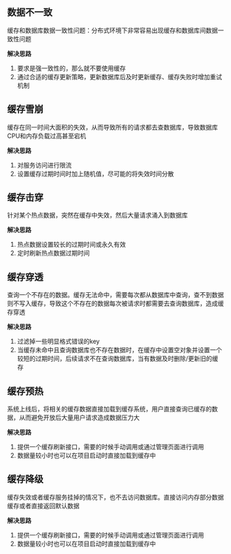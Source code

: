 ## 数据不一致

缓存和数据库数据一致性问题：分布式环境下非常容易出现缓存和数据库间数据一致性问题

**解决思路**

1. 要求是强一致性的，那么就不要使用缓存
2. 通过合适的缓存更新策略，更新数据库后及时更新缓存、缓存失败时增加重试机制

## 缓存雪崩

缓存在同一时间大面积的失效，从而导致所有的请求都去查数据库，导致数据库CPU和内存负载过高甚至宕机

**解决思路**

1. 对服务访问进行限流
2. 设置缓存过期时间时加上随机值，尽可能的将失效时间分散

## 缓存击穿

针对某个热点数据，突然在缓存中失效，然后大量请求涌入到数据库

**解决思路**

1. 热点数据设置较长的过期时间或永久有效
2. 定时刷新热点数据过期时间

## 缓存穿透

查询一个不存在的数据。缓存无法命中，需要每次都从数据库中查询，查不到数据则不写入缓存，导致这个不存在的数据每次被请求时都需要去查询数据库，造成缓存穿透

**解决思路**

1. 过滤掉一些明显格式错误的key
2. 当缓存未命中且查询数据库也不存在数据时，在缓存中设置空对象并设置一个较短的过期时间，后续请求不在查询数据库，当有数据及时删除/更新旧的缓存

## 缓存预热

系统上线后，将相关的缓存数据直接加载到缓存系统，用户直接查询已缓存的数据，从而避免开放后大量用户请求造成数据压力大

**解决思路**

1. 提供一个缓存刷新接口，需要的时候手动调用或通过管理页面进行调用
2. 数据量较小时也可以在项目启动时直接加载到缓存中

## 缓存降级

缓存失效或者缓存服务挂掉的情况下，也不去访问数据库。直接访问内存部分数据缓存或者直接返回默认数据

**解决思路**

1. 提供一个缓存刷新接口，需要的时候手动调用或通过管理页面进行调用
2. 数据量较小时也可以在项目启动时直接加载到缓存中
